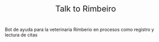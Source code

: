 <p style="text-align: center;font-size:25px;">Talk to Rimbeiro</p>
<br>
Bot de ayuda para la veterinaria Rimberio en procesos como registro y lectura de citas
